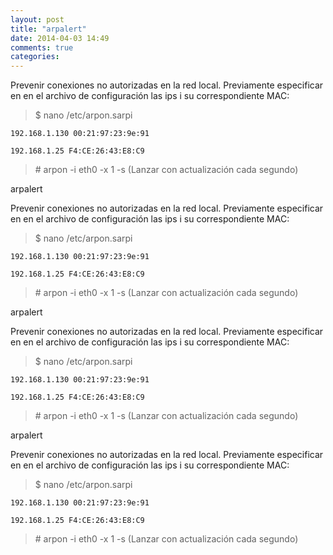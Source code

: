 ```yaml
---
layout: post
title: "arpalert"
date: 2014-04-03 14:49
comments: true
categories: 
---
```

Prevenir conexiones no autorizadas en la red local. Previamente especificar en en el archivo de configuración las ips i su correspondiente MAC:

>$ nano  /etc/arpon.sarpi

	192.168.1.130 00:21:97:23:9e:91

	192.168.1.25 F4:CE:26:43:E8:C9

>\# arpon -i eth0 -x 1 -s (Lanzar con actualización cada segundo)

arpalert

Prevenir conexiones no autorizadas en la red local. Previamente especificar en en el archivo de configuración las ips i su correspondiente MAC:

>$ nano  /etc/arpon.sarpi

	192.168.1.130 00:21:97:23:9e:91

	192.168.1.25 F4:CE:26:43:E8:C9

>\# arpon -i eth0 -x 1 -s (Lanzar con actualización cada segundo)

arpalert

Prevenir conexiones no autorizadas en la red local. Previamente especificar en en el archivo de configuración las ips i su correspondiente MAC:

>$ nano  /etc/arpon.sarpi

	192.168.1.130 00:21:97:23:9e:91

	192.168.1.25 F4:CE:26:43:E8:C9

>\# arpon -i eth0 -x 1 -s (Lanzar con actualización cada segundo)

arpalert

Prevenir conexiones no autorizadas en la red local. Previamente especificar en en el archivo de configuración las ips i su correspondiente MAC:

>$ nano  /etc/arpon.sarpi

	192.168.1.130 00:21:97:23:9e:91

	192.168.1.25 F4:CE:26:43:E8:C9

>\# arpon -i eth0 -x 1 -s (Lanzar con actualización cada segundo)

